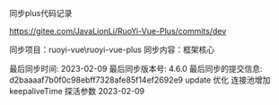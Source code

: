 同步plus代码记录

https://gitee.com/JavaLionLi/RuoYi-Vue-Plus/commits/dev

同步项目：ruoyi-vue\ruoyi-vue-plus
同步内容：框架核心

最后同步时间: 2023-02-09
最后同步版本号: 4.6.0
最后同步的提交信息: d2baaaaf7b0f0c98ebff7328afe85f14ef2692e9 update 优化 连接池增加 keepaliveTime 探活参数 2023-02-09